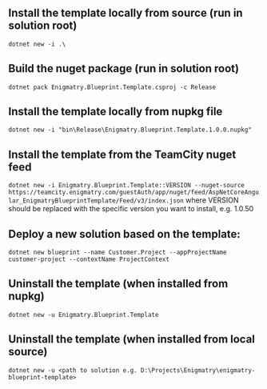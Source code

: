 ## Install the template locally from source (run in solution root)
``dotnet new -i .\``

## Build the nuget package (run in solution root)
``dotnet pack Enigmatry.Blueprint.Template.csproj -c Release``

## Install the template locally from nupkg file
``dotnet new -i "bin\Release\Enigmatry.Blueprint.Template.1.0.0.nupkg"``

## Install the template from the TeamCity nuget feed
``dotnet new -i Enigmatry.Blueprint.Template::VERSION --nuget-source https://teamcity.enigmatry.com/guestAuth/app/nuget/feed/AspNetCoreAngular_EnigmatryBlueprintTemplate/Feed/v3/index.json``
where VERSION should be replaced with the specific version you want to install, e.g. 1.0.50

## Deploy a new solution based on the template:
``dotnet new blueprint --name Customer.Project --appProjectName customer-project --contextName ProjectContext``

## Uninstall the template (when installed from nupkg)
``dotnet new -u Enigmatry.Blueprint.Template``

## Uninstall the template (when installed from local source)
``dotnet new -u <path to solution e.g. D:\Projects\Enigmatry\enigmatry-blueprint-template>``

